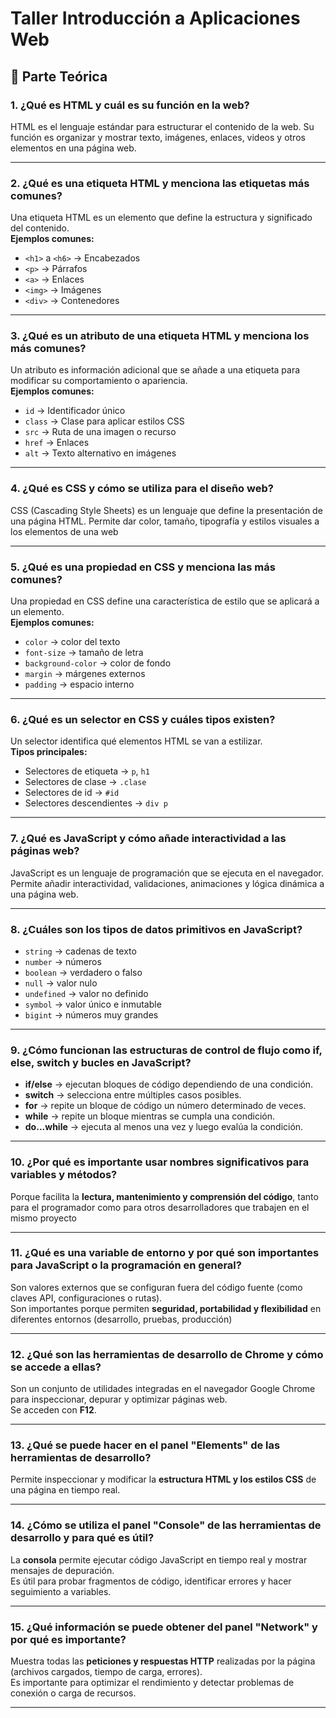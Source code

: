 
# Taller Introducción a Aplicaciones Web  

## 📌 Parte Teórica  

### 1. ¿Qué es HTML y cuál es su función en la web?  
HTML es el lenguaje estándar para estructurar el contenido de la web. Su función es organizar y mostrar texto, imágenes, enlaces, videos y otros elementos en una página web.  

---

### 2. ¿Qué es una etiqueta HTML y menciona las etiquetas más comunes?  
Una etiqueta HTML es un elemento que define la estructura y significado del contenido.  
**Ejemplos comunes:**  
- `<h1>` a `<h6>` → Encabezados  
- `<p>` → Párrafos  
- `<a>` → Enlaces  
- `<img>` → Imágenes  
- `<div>` → Contenedores  

---

### 3. ¿Qué es un atributo de una etiqueta HTML y menciona los más comunes?  
Un atributo es información adicional que se añade a una etiqueta para modificar su comportamiento o apariencia.  
**Ejemplos comunes:**  
- `id` → Identificador único  
- `class` → Clase para aplicar estilos CSS  
- `src` → Ruta de una imagen o recurso  
- `href` → Enlaces  
- `alt` → Texto alternativo en imágenes  

---

### 4. ¿Qué es CSS y cómo se utiliza para el diseño web?  
CSS (Cascading Style Sheets) es un lenguaje que define la presentación de una página HTML. Permite dar color, tamaño, tipografía y estilos visuales a los elementos de una web  

---

### 5. ¿Qué es una propiedad en CSS y menciona las más comunes?  
Una propiedad en CSS define una característica de estilo que se aplicará a un elemento.  
**Ejemplos comunes:**  
- `color` → color del texto  
- `font-size` → tamaño de letra  
- `background-color` → color de fondo  
- `margin` → márgenes externos  
- `padding` → espacio interno  

---

### 6. ¿Qué es un selector en CSS y cuáles tipos existen?  
Un selector identifica qué elementos HTML se van a estilizar.  
**Tipos principales:**  
- Selectores de etiqueta → `p`, `h1`  
- Selectores de clase → `.clase`  
- Selectores de id → `#id`  
- Selectores descendientes → `div p`  

---

### 7. ¿Qué es JavaScript y cómo añade interactividad a las páginas web?  
JavaScript es un lenguaje de programación que se ejecuta en el navegador. Permite añadir interactividad, validaciones, animaciones y lógica dinámica a una página web.  

---

### 8. ¿Cuáles son los tipos de datos primitivos en JavaScript?  
- `string` → cadenas de texto  
- `number` → números  
- `boolean` → verdadero o falso  
- `null` → valor nulo  
- `undefined` → valor no definido  
- `symbol` → valor único e inmutable  
- `bigint` → números muy grandes  

---

### 9. ¿Cómo funcionan las estructuras de control de flujo como if, else, switch y bucles en JavaScript?  
- **if/else** → ejecutan bloques de código dependiendo de una condición.  
- **switch** → selecciona entre múltiples casos posibles.  
- **for** → repite un bloque de código un número determinado de veces.  
- **while** → repite un bloque mientras se cumpla una condición.  
- **do...while** → ejecuta al menos una vez y luego evalúa la condición.  

---

### 10. ¿Por qué es importante usar nombres significativos para variables y métodos?  
Porque facilita la **lectura, mantenimiento y comprensión del código**, tanto para el programador como para otros desarrolladores que trabajen en el mismo proyecto

---

### 11. ¿Qué es una variable de entorno y por qué son importantes para JavaScript o la programación en general?  
Son valores externos que se configuran fuera del código fuente (como claves API, configuraciones o rutas).  
Son importantes porque permiten **seguridad, portabilidad y flexibilidad** en diferentes entornos (desarrollo, pruebas, producción) 

---

### 12. ¿Qué son las herramientas de desarrollo de Chrome y cómo se accede a ellas?  
Son un conjunto de utilidades integradas en el navegador Google Chrome para inspeccionar, depurar y optimizar páginas web.  
Se acceden con **F12**.  

---

### 13. ¿Qué se puede hacer en el panel "Elements" de las herramientas de desarrollo?  
Permite inspeccionar y modificar la **estructura HTML y los estilos CSS** de una página en tiempo real.  

---

### 14. ¿Cómo se utiliza el panel "Console" de las herramientas de desarrollo y para qué es útil?  
La **consola** permite ejecutar código JavaScript en tiempo real y mostrar mensajes de depuración.  
Es útil para probar fragmentos de código, identificar errores y hacer seguimiento a variables.  

---

### 15. ¿Qué información se puede obtener del panel "Network" y por qué es importante?  
Muestra todas las **peticiones y respuestas HTTP** realizadas por la página (archivos cargados, tiempo de carga, errores).  
Es importante para optimizar el rendimiento y detectar problemas de conexión o carga de recursos.  

---